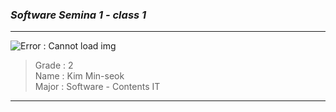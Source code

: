 ### ***Software Semina 1 - class 1***
- - -

![Error : Cannot load img]()


> Grade : 2   
> Name : Kim Min-seok    
> Major : Software - Contents IT

- - -

